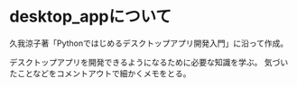 # desktop_appについて
久我涼子著「Pythonではじめるデスクトップアプリ開発入門」に沿って作成。

デスクトップアプリを開発できるようになるために必要な知識を学ぶ。
気づいたことなどをコメントアウトで細かくメモをとる。
